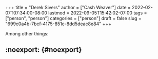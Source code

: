 +++
title = "Derek Sivers"
author = ["Cash Weaver"]
date = 2022-02-07T07:34:00-08:00
lastmod = 2022-09-05T15:42:02-07:00
tags = ["person", "person"]
categories = ["person"]
draft = false
slug = "699c0a4b-7bcf-4175-851c-8dd5deac8e84"
+++

Among other things:


## :noexport: {#noexport}
